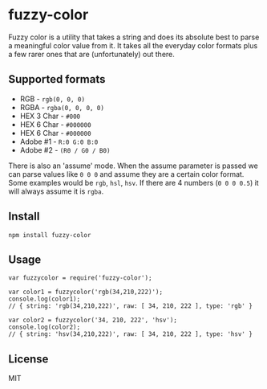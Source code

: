 fuzzy-color
===========

Fuzzy color is a utility that takes a string and does its absolute best to parse a meaningful color value from it.
It takes all the everyday color formats plus a few rarer ones that are (unfortunately) out there.

Supported formats
-----------------

- RGB - ``` rgb(0, 0, 0) ```
- RGBA - ``` rgba(0, 0, 0, 0) ```
- HEX 3 Char - ``` #000 ```
- HEX 6 Char - ``` #000000 ```
- HEX 6 Char - ``` #000000 ```
- Adobe #1 - ``` R:0 G:0 B:0 ```
- Adobe #2 - ``` (R0 / G0 / B0) ```

There is also an 'assume' mode. When the assume parameter is passed we can parse values like ``` 0 0 0 ``` and assume they
are a certain color format. Some examples would be ``` rgb ```, ``` hsl ```, ``` hsv ```. If there are 4 numbers 
(``` 0 0 0 0.5 ```) it will always assume it is ``` rgba ```.

Install
-------

``` npm install fuzzy-color ```

Usage
-----

``` 
var fuzzycolor = require('fuzzy-color');

var color1 = fuzzycolor('rgb(34,210,222)');
console.log(color1); 
// { string: 'rgb(34,210,222)', raw: [ 34, 210, 222 ], type: 'rgb' }

var color2 = fuzzycolor('34, 210, 222', 'hsv');
console.log(color2);
// { string: 'hsv(34,210,222)', raw: [ 34, 210, 222 ], type: 'hsv' }
```

License
-------

MIT